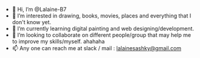 - 👋 Hi, I’m @Lalaine-B7
- 👀 I’m interested in drawing, books, movies, places and everything that I don't know yet.
- 🌱 I’m currently learning digital painting and web designing/development.
- 💞️ I’m looking to collaborate on different people/group that may help me to improve my skills/myself. ahahaha
- 📫 Any one can reach me at slack / mail : lalainesashky@gmail.com

<!---
Lalaine-B7/Lalaine-B7 is a ✨ special ✨ repository because its `README.md` (this file) appears on your GitHub profile.
You can click the Preview link to take a look at your changes.
--->
